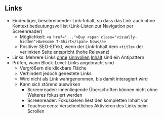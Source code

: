## Links

* Eindeutiger, beschreibender Link-Inhalt, so dass das Link auch ohne Kontext bedeutungsvoll ist (Link-Listen zur Navigation per Screenreader)
	* Möglichkeit: `<a href="...">Buy <span class="visually-hidden">Awesome T-Shirt</span> Now</a>`
	* Positiver SEO-Effekt, wenn der Link-Inhalt dem `<title>` der verlinkten Seite entspricht (hohe Relevanz)
* Links: Mehrere Links [ohne]() [sinnvollen]() [Inhalt]() sind ein Antipattern
* Prüfen, wann Block-Level-Links angebracht sind
	* Vergrößern die klickbare Fläche
	* Verhindert jedoch genestete Links
	* Wird nicht als Link wahrgenommen, bis damit interagiert wird
	* Kann sich störend auswirken
		* Screenreader: innenliegende Überschriften können nicht ohne Weiteres fokusiert werden
		* Screenreader: Fokussieren liest den kompletten Inhalt vor
		* Touchscreens: Versehentliches Aktivieren des Links beim Scrollen